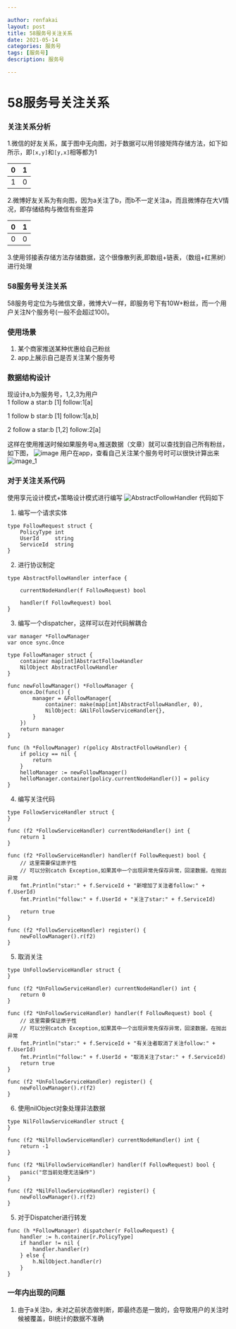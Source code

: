 ```yaml
---

author: renfakai
layout: post
title: 58服务号关注关系
date: 2021-05-14
categories: 服务号
tags: [服务号]
description: 服务号

---
```


# 58服务号关注关系

### 关注关系分析
1.微信的好友关系，属于图中无向图，对于数据可以用邻接矩阵存储方法，如下如所示，即`[x,y]`和`[y,x]`相等都为1

| 0  | 1  |
|:---|:---|
| 1  | 0  |

2.微博好友关系为有向图，因为a关注了b，而b不一定关注a，而且微博存在大V情况，即存储结构与微信有些差异

| 0  | 1  |
|:---|:---|
| 0  | 0  |

3.使用邻接表存储方法存储数据，这个很像散列表,即数组+链表，（数组+红黑树）进行处理

### 58服务号关注关系
58服务号定位为与微信文章，微博大V一样，即服务号下有10W+粉丝，而一个用户关注N个服务号(一般不会超过100)。

### 使用场景
1. 某个商家推送某种优惠给自己粉丝
2. app上展示自己是否关注某个服务号
### 数据结构设计
现设计a,b为服务号，1,2,3为用户</br>
1 follow a    star:b [1]
              follow:1[a]

1 follow b    star:b [1]
              follow:1[a,b]

2 follow a    star:b [1,2]
              follow:2[a]

这样在使用推送时候如果服务号a,推送数据（文章）就可以查找到自己所有粉丝，如下图，
![image](../img/chanos/image.png)
用户在app，查看自己关注某个服务号时可以很快计算出来
![image_1](../img/chanos/image_1.png)
### 对于关注关系代码
使用享元设计模式+策略设计模式进行编写
![AbstractFollowHandler](../img/chanos/AbstractFollowHandler.png)
代码如下
1. 编写一个请求实体
```
type FollowRequest struct {
	PolicyType int
	UserId     string
	ServiceId  string
}
```
2. 进行协议制定
```
type AbstractFollowHandler interface {

	currentNodeHandler(f FollowRequest) bool

	handler(f FollowRequest) bool
}
```
3. 编写一个dispatcher，这样可以在对代码解耦合
```
var manager *FollowManager
var once sync.Once

type FollowManager struct {
	container map[int]AbstractFollowHandler
	NilObject AbstractFollowHandler
}

func newFollowManager() *FollowManager {
	once.Do(func() {
		manager = &FollowManager{
			container: make(map[int]AbstractFollowHandler, 0),
			NilObject: &NilFollowServiceHandler{},
		}
	})
	return manager
}

func (h *FollowManager) r(policy AbstractFollowHandler) {
	if policy == nil {
		return
	}
	helloManager := newFollowManager()
	helloManager.container[policy.currentNodeHandler()] = policy
}
```
4. 编写关注代码
```
type FollowServiceHandler struct {
}

func (f2 *FollowServiceHandler) currentNodeHandler() int {
	return 1
}

func (f2 *FollowServiceHandler) handler(f FollowRequest) bool {
	// 这里需要保证原子性
	// 可以分别catch Exception,如果其中一个出现异常先保存异常，回滚数据，在抛出异常
	fmt.Println("star:" + f.ServiceId + "新增加了关注者follow:" + f.UserId)
	fmt.Println("follow:" + f.UserId + "关注了star:" + f.ServiceId)

	return true
}

func (f2 *FollowServiceHandler) register() {
	newFollowManager().r(f2)
}

```
5. 取消关注
```
type UnFollowServiceHandler struct {
}

func (f2 *UnFollowServiceHandler) currentNodeHandler() int {
	return 0
}

func (f2 *UnFollowServiceHandler) handler(f FollowRequest) bool {
	// 这里需要保证原子性
	// 可以分别catch Exception,如果其中一个出现异常先保存异常，回滚数据，在抛出异常
	fmt.Println("star:" + f.ServiceId + "有关注者取消了关注follow:" + f.UserId)
	fmt.Println("follow:" + f.UserId + "取消关注了star:" + f.ServiceId)
	return true
}

func (f2 *UnFollowServiceHandler) register() {
	newFollowManager().r(f2)
}

```
6. 使用nilObject对象处理非法数据
```
type NilFollowServiceHandler struct {
}

func (f2 *NilFollowServiceHandler) currentNodeHandler() int {
	return -1
}

func (f2 *NilFollowServiceHandler) handler(f FollowRequest) bool {
	panic("您当前处理无法操作")
}

func (f2 *NilFollowServiceHandler) register() {
	newFollowManager().r(f2)
}
```
5. 对于Dispatcher进行转发
```
func (h *FollowManager) dispatcher(r FollowRequest) {
	handler := h.container[r.PolicyType]
	if handler != nil {
		handler.handler(r)
	} else {
		h.NilObject.handler(r)
	}
}
```

### 一年内出现的问题
1. 由于a关注b，未对之前状态做判断，即最终态是一致的，会导致用户的关注时候被覆盖，BI统计的数据不准确

